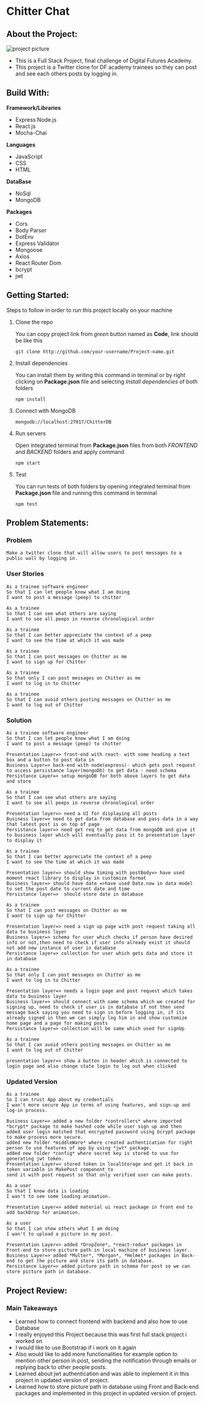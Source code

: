 Chitter Chat
=================

About the Project:
-------
![project picture](/image/chitter.png)
- This is a Full Stack Project, final challenge of Digital Futures Academy.
- This project is a Twitter clone for DF academy trainees so they can post and see each others posts by logging in.

Build With:
-------
**Framework/Libraries**
- Express Node.js
- React.js
- Mocha-Chai

**Languages**
- JavaScript
- CSS
- HTML

**DataBase**
- NoSql
- MongoDB

**Packages**
- Cors
- Body Parser
- DotEnv
- Express Validator
- Mongoose
- Axios
- React Router Dom
- bcrypt
- jwt

Getting Started:
-------
Steps to follow in order to run this project locally on your machine

1. Clone the repo

    You can copy project link from *green* button named as **Code**, link should be like this
    ```
    git clone http://github.com/your-username/Project-name.git
    ```
2. Install dependencies

    You can install them by writing this command in terminal or by right clicking on **Package.json** file and selecting *Install dependencies* of both folders
    ```
    npm install
    ```
3. Connect with MongoDB
    ```
    mongodb://localhost:27017/ChitterDB
    ```
4. Run servers

    Open integrated terminal from **Package.json** files from both *FRONTEND* and *BACKEND* folders and apply command
    ```
    npm start
    ```

5. Test

    You can run tests of both folders by opening integrated terminal from **Package.json** file and running this command in terminal
    ```
    npm test
    ```
Problem Statements:
-----------------
### Problem
```
Make a twitter clone that will allow users to post messages to a public wall by logging in.
```

### User Stories

```
As a trainee software engineer
So that I can let people know what I am doing  
I want to post a message (peep) to chitter

As a trainee
So that I can see what others are saying  
I want to see all peeps in reverse chronological order

As a trainee
So that I can better appreciate the context of a peep
I want to see the time at which it was made

As a trainee
So that I can post messages on Chitter as me
I want to sign up for Chitter

As a trainee
So that only I can post messages on Chitter as me
I want to log in to Chitter

As a trainee
So that I can avoid others posting messages on Chitter as me
I want to log out of Chitter
```

### Solution

```
As a trainee software engineer
So that I can let people know what I am doing  
I want to post a message (peep) to chitter

Presentation Layer=> front-end with react- with some heading a text box and a button to post data in
Business Layer=> back-end with node(express)- which gets post request to access persistance layer(mongoDb) to get data - need schema 
Persistance Layer=> setup mongoDB for both above layers to get data and store

```

```
As a trainee
So that I can see what others are saying  
I want to see all peeps in reverse chronological order

Presentation layer=> need a UI for displaying all posts 
Business layer=> need to get data from database and pass data in a way that latest post is on top of page
Persistance layer=> need get req to get data from mongoDB and give it to business layer which will eventually pass it to presentation layer to display it
```

```
As a trainee
So that I can better appreciate the context of a peep
I want to see the time at which it was made

Presentation layer=> should show timing with postBody=> have used moment react library to display in customize format
Business layer=> should have date =>have used Date.now in data model to set the post date to current date and time
Persistance layer=>  should store date in database
```

```
As a trainee
So that I can post messages on Chitter as me
I want to sign up for Chitter

Presentation layer=> need a sign up page with post request taking all data to business layer
Business layer=> schema for user which checks if person have desired info or not,then need to check if user info already exist it should not add new instance of user in database
Persistance layer=> collection for user which gets data and store it in database
```

```
As a trainee
So that only I can post messages on Chitter as me
I want to log in to Chitter

Presentation layer=> needs a login page and post request which takes data to business layer
Business layer=> should connect with same schema which we created for signing up, need to check if user is in database if not then send message back saying you need to sign in before logging in, if its already signed in then we can simply log him in and show customize home page and a page for making posts
Persistance layer=> collection will be same which used for signUp
```

```
As a trainee
So that I can avoid others posting messages on Chitter as me
I want to log out of Chitter

presentation layer=> show a button in header which is connected to login page and also change state login to log out when clicked
```

### Updated Version
```
As a trainee
So I can trust App about my credentials
I wan't more secure App in terms of using features, and sign-up and log-in process.

Business Layer=> added a new folder *controllers* where imported *bcrypt* package to make hashed code while user sign up and then 
added user login matched that encrypted password using bcrypt package to make process more secure.
added new folder *middleWare* where created authentication for right person to use features of app by using *jwt* package.
added new folder *config* where secret key is stored to use for generating jwt token.
Presentation Layer=> stored token in localStorage and get it back in token variable in MakePost component to
send it with post request so that only verified user can make posts.
```

```
As a user
So that I know data is loading
I wan't to see some loading animation.

Presentation Layer=> added material ui react package in front end to add backDrop for animation.
```

```
As a user
So that I can show others what I am doing
I wan't to upload a picture in my post.

Presentation Layer=> added *DropZone*, *react-redux* packages in Front-end to store picture path in local machine of business layer.
Business Layer=> added *Multer*, *Morgan*, *Helmet* packages in Back-end to get the picture and store its path in database.
Persistance Layer=> added picture path in schema for post so we can store picture path in database.

```

Project Review:
--------------

### Main Takeaways

- Learned how to connect frontend with backend and also how to use Database
- I really enjoyed this Project because this was first full stack project i worked on
- I would like to use Bootstrap if i work on it again
- Also would like to add more functionalities for example option to mention other person in post, sending the notification through emails or replying back to other people posts.
- Learned about jwt authentication and was able to implement it in this project in updated version of project.
- Learned how to store picture path in database using Front and Back-end packages and implemented in this project in updated version of project.